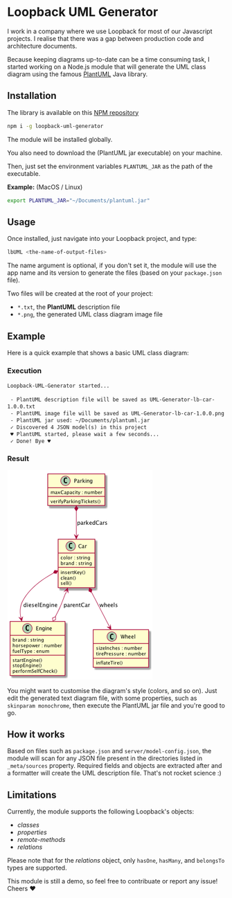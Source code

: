# Loopback UML Generator

I work in a company where we use Loopback for most of our Javascript projects. I realise that there was a gap between production code and architecture documents.

Because keeping diagrams up-to-date can be a time consuming task, I started working on a Node.js module that will generate the UML class diagram using the famous [PlantUML](http://plantuml.com/class-diagram) Java library.

## Installation

The library is available on this [NPM repository](https://www.npmjs.com/package/loopback-uml-generator)

```bash
npm i -g loopback-uml-generator
```

The module will be installed globally.

You also need to download the (PlantUML jar executable) on your machine. 

Then, just set the environment variables `PLANTUML_JAR` as the path of the executable.

**Example:** (MacOS / Linux)

```bash
export PLANTUML_JAR="~/Documents/plantuml.jar"
```

## Usage

Once installed, just navigate into your Loopback project, and type:

```bash
lbUML <the-name-of-output-files>
```

The name argument is optional, if you don't set it, the module will use the app name and its version to generate the files (based on your `package.json` file).

Two files will be created at the root of your project:
- `*.txt`, the **PlantUML** description file
- `*.png`, the generated UML class diagram image file

## Example

Here is a quick example that shows a basic UML class diagram:

### Execution

```
Loopback-UML-Generator started...

 - PlantUML description file will be saved as UML-Generator-lb-car-1.0.0.txt
 - PlantUML image file will be saved as UML-Generator-lb-car-1.0.0.png
 - PlantUML jar used: ~/Documents/plantuml.jar
 ✓ Discovered 4 JSON model(s) in this project
 ♥ PlantUML started, please wait a few seconds...
 ✓ Done! Bye ♥
```

### Result

![](res/preview.png)

You might want to customise the diagram's style (colors, and so on). Just edit the generated text diagram file, with some properties, such as `skinparam monochrome`, then execute the PlantUML jar file and you're good to go.

## How it works

Based on files such as `package.json` and `server/model-config.json`, the module will scan for any JSON file present in the directories listed in `_meta/sources` property. Required fields and objects are extracted after and a formatter will create the UML description file. That's not rocket science :)

## Limitations

Currently, the module supports the following Loopback's objects:
- *classes*
- *properties*
- *remote-methods*
- *relations*

Please note that for the *relations* object, only `hasOne`, `hasMany`, and `belongsTo` types are supported.

This module is still a demo, so feel free to contribuate or report any issue! Cheers ♥